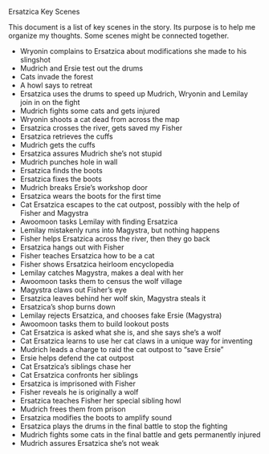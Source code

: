 Ersatzica Key Scenes

This document is a list of key scenes in the story. Its purpose is to help me organize my thoughts. Some scenes might be connected together.

-   Wryonin complains to Ersatzica about modifications she made to his slingshot
-   Mudrich and Ersie test out the drums
-   Cats invade the forest
-   A howl says to retreat
-   Ersatzica uses the drums to speed up Mudrich, Wryonin and Lemilay join in on the fight
-   Mudrich fights some cats and gets injured
-   Wryonin shoots a cat dead from across the map
-   Ersatzica crosses the river, gets saved my Fisher
-   Ersatzica retrieves the cuffs
-   Mudrich gets the cuffs
-   Ersatzica assures Mudrich she’s not stupid
-   Mudrich punches hole in wall
-   Ersatzica finds the boots
-   Ersatzica fixes the boots
-   Mudrich breaks Ersie’s workshop door
-   Ersatzica wears the boots for the first time
-   Cat Ersatzica escapes to the cat outpost, possibly with the help of Fisher and Magystra
-   Awoomoon tasks Lemilay with finding Ersatzica
-   Lemilay mistakenly runs into Magystra, but nothing happens
-   Fisher helps Ersatzica across the river, then they go back
-   Ersatzica hangs out with Fisher
-   Fisher teaches Ersatzica how to be a cat
-   Fisher shows Ersatzica heirloom encyclopedia
-   Lemilay catches Magystra, makes a deal with her
-   Awoomoon tasks them to census the wolf village
-   Magystra claws out Fisher’s eye
-   Ersatzica leaves behind her wolf skin, Magystra steals it
-   Ersatzica’s shop burns down
-   Lemilay rejects Ersatzica, and chooses fake Ersie (Magystra)
-   Awoomoon tasks them to build lookout posts
-   Cat Ersatzica is asked what she is, and she says she’s a wolf
-   Cat Ersatzica learns to use her cat claws in a unique way for inventing
-   Mudrich leads a charge to raid the cat outpost to “save Ersie”
-   Ersie helps defend the cat outpost
-   Cat Ersatzica’s siblings chase her
-   Cat Ersatzica confronts her siblings
-   Ersatzica is imprisoned with Fisher
-   Fisher reveals he is originally a wolf
-   Ersatzica teaches Fisher her special sibling howl
-   Mudrich frees them from prison
-   Ersatzica modifies the boots to amplify sound
-   Ersatzica plays the drums in the final battle to stop the fighting
-   Mudrich fights some cats in the final battle and gets permanently injured
-   Mudrich assures Ersatzica she’s not weak
